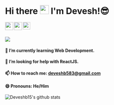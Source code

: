 # Hi there <img src="https://github.com/TheDudeThatCode/TheDudeThatCode/blob/master/Assets/Hi.gif" width="29px"> I'm Devesh!😎

<a href="https://twitter.com/Deveshb15" target="_blank">
  <img align="left" width="26px" src="https://cdn.jsdelivr.net/npm/simple-icons@v3/icons/twitter.svg" />
</a>
<a href="mailto:deveshb583@gmail.com" target="_blank">
  <img align="left" width="26px" src="https://cdn.jsdelivr.net/npm/simple-icons@v3/icons/gmail.svg" />
</a>
<a href="https://www.linkedin.com/deveshrb/" target="_blank">
  <img align="left" width="24px" src="https://cdn.jsdelivr.net/npm/simple-icons@v3/icons/linkedin.svg"  />
</a>

<br/>
<br/>

![](https://komarev.com/ghpvc/?username=Deveshb15)

#### 🌱 I’m currently learning Web Development.
#### 🤔 I’m looking for help with ReactJS.
#### 📫 How to reach me: deveshb583@gmail.com
#### 😄 Pronouns: He/Him



![Deveshb15's github stats](https://abigo-stats.abigo.vercel.app/api?username=Deveshb15&show_icons=true)

<!--
**DeveshRB/DeveshRB** is a ✨ _special_ ✨ repository because its `README.md` (this file) appears on your GitHub profile.

Here are some ideas to get you started:

- 🔭 I’m currently working on ...
- 🌱 I’m currently learning ...
- 👯 I’m looking to collaborate on ...
- 🤔 I’m looking for help with ...
- 💬 Ask me about ...
- 📫 How to reach me: ...
- 😄 Pronouns: ...
- ⚡ Fun fact: ...
-->
